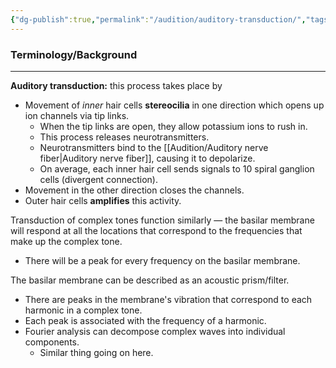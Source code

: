 ```yaml
---
{"dg-publish":true,"permalink":"/audition/auditory-transduction/","tags":["cognitivescience","audition"]}
---
```


### **Terminology/Background**
---
**Auditory transduction:** this process takes place by
- Movement of *inner* hair cells **stereocilia** in one direction which opens up ion channels via tip links.
	- When the tip links are open, they allow potassium ions to rush in.
	- This process releases neurotransmitters.
	- Neurotransmitters bind to the [[Audition/Auditory nerve fiber\|Auditory nerve fiber]], causing it to depolarize.
	- On average, each inner hair cell sends signals to 10 spiral ganglion cells (divergent connection).
- Movement in the other direction closes the channels.
- Outer hair cells **amplifies** this activity.

Transduction of complex tones function similarly — the basilar membrane will respond at all the locations that correspond to the frequencies that make up the complex tone.
- There will be a peak for every frequency on the basilar membrane.

The basilar membrane can be described as an acoustic prism/filter.
- There are peaks in the membrane's vibration that correspond to each harmonic in a complex tone.
- Each peak is associated with the frequency of a harmonic.
- Fourier analysis can decompose complex waves into individual components.
	- Similar thing going on here.